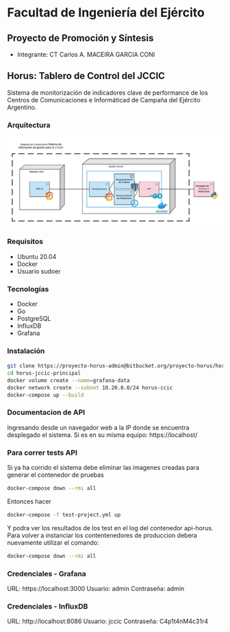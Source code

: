# Facultad de Ingeniería del Ejército
## Proyecto de Promoción y Síntesis

* Integrante: CT Carlos A. MACEIRA GARCIA CONI

## Horus: Tablero de Control del JCCIC
Sistema de monitorización de indicadores clave de performance de los Centros de Comunicaciones e Informáticad de Campaña del Ejército Argentino.

### Arquitectura
![Arquitectura Horus](./img/Sistema%20de%20Gestión%20Informático%20para%20las%20facilidades%20del%20CCIC%20-%20Arquitectura%20HORUS.jpeg)

### Requisitos
* Ubuntu 20.04
* Docker
* Usuario sudoer

### Tecnologías
* Docker
* Go
* PostgreSQL
* InfluxDB
* Grafana
### Instalación
```bash
git clone https://proyecto-horus-admin@bitbucket.org/proyecto-horus/horus-jccic-principal.git
cd horus-jccic-principal
docker volume create --name=grafana-data
docker network create --subnet 10.20.0.0/24 horus-ccic
docker-compose up --build
```
### Documentacion de API
Ingresando desde un navegador web a la IP donde se encuentra desplegado el sistema. Si es en su misma equipo: https://localhost/
### Para correr tests API
Si ya ha corrido el sistema debe eliminar las imagenes creadas para generar el contenedor de pruebas
```bash
docker-compose down --rmi all
```
Entonces hacer
```bash
docker-compose -f test-project.yml up
```
Y podra ver los resultados de los test en el log del contenedor api-horus. Para volver a instanciar los contentenedores de
produccion debera nuevamente utilizar el comando:
```bash
docker-compose down --rmi all
```
### Credenciales - Grafana
URL: https://localhost:3000
Usuario: admin
Contraseña: admin

### Credenciales - InfluxDB
URL: http://localhost:8086
Usuario: jccic
Contraseña: C4p1t4nM4c31r4